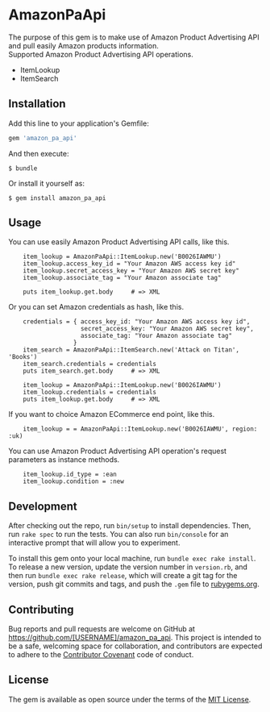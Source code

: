 # AmazonPaApi

The purpose of this gem is to make use of Amazon Product Advertising API and pull easily Amazon products information.  
Supported Amazon Product Advertising API operations.

* ItemLookup
* ItemSearch

## Installation

Add this line to your application's Gemfile:

```ruby
gem 'amazon_pa_api'
```

And then execute:

    $ bundle

Or install it yourself as:

    $ gem install amazon_pa_api

## Usage

You can use easily Amazon Product Advertising API calls, like this.

```
    item_lookup = AmazonPaApi::ItemLookup.new('B0026IAWMU')
    item_lookup.access_key_id = "Your Amazon AWS access key id"
    item_lookup.secret_access_key = "Your Amazon AWS secret key"
    item_lookup.associate_tag = "Your Amazon associate tag"
	
    puts item_lookup.get.body     # => XML
```

Or you can set Amazon credentials as hash, like this.

```
    credentials = { access_key_id: "Your Amazon AWS access key id",
                    secret_access_key: "Your Amazon AWS secret key",
	 			   	associate_tag: "Your Amazon associate tag"
				  }
    item_search = AmazonPaApi::ItemSearch.new('Attack on Titan', 'Books')
    item_search.credentials = credentials
    puts item_search.get.body     # => XML
    
    item_lookup = AmazonPaApi::ItemLookup.new('B0026IAWMU')
    item_lookup.credentials = credentials
    puts item_lookup.get.body     # => XML
```

If you want to choice Amazon ECommerce end point, like this.

```
    item_lookup = = AmazonPaApi::ItemLookup.new('B0026IAWMU', region: :uk)
```

You can use Amazon Product Advertising API operation's request parameters as instance methods.

```
    item_lookup.id_type = :ean
    item_lookup.condition = :new
```

## Development

After checking out the repo, run `bin/setup` to install dependencies. Then, run `rake spec` to run the tests. You can also run `bin/console` for an interactive prompt that will allow you to experiment.

To install this gem onto your local machine, run `bundle exec rake install`. To release a new version, update the version number in `version.rb`, and then run `bundle exec rake release`, which will create a git tag for the version, push git commits and tags, and push the `.gem` file to [rubygems.org](https://rubygems.org).

## Contributing

Bug reports and pull requests are welcome on GitHub at https://github.com/[USERNAME]/amazon_pa_api. This project is intended to be a safe, welcoming space for collaboration, and contributors are expected to adhere to the [Contributor Covenant](contributor-covenant.org) code of conduct.


## License

The gem is available as open source under the terms of the [MIT License](http://opensource.org/licenses/MIT).

